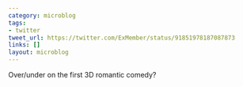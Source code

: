 ```yaml
---
category: microblog
tags:
- twitter
tweet_url: https://twitter.com/ExMember/status/91851978187087873
links: []
layout: microblog
---
```

Over/under on the first 3D romantic comedy?
